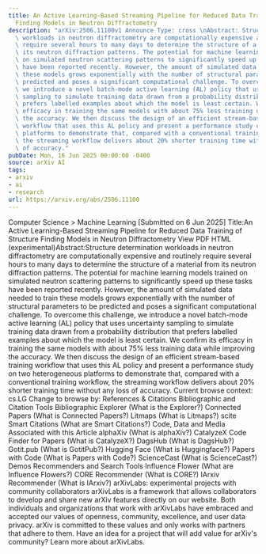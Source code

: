 ```yaml
---
title: An Active Learning-Based Streaming Pipeline for Reduced Data Training of Structure
  Finding Models in Neutron Diffractometry
description: "arXiv:2506.11100v1 Announce Type: cross \nAbstract: Structure determination\
  \ workloads in neutron diffractometry are computationally expensive and routinely\
  \ require several hours to many days to determine the structure of a material from\
  \ its neutron diffraction patterns. The potential for machine learning models trained\
  \ on simulated neutron scattering patterns to significantly speed up these tasks\
  \ have been reported recently. However, the amount of simulated data needed to train\
  \ these models grows exponentially with the number of structural parameters to be\
  \ predicted and poses a significant computational challenge. To overcome this challenge,\
  \ we introduce a novel batch-mode active learning (AL) policy that uses uncertainty\
  \ sampling to simulate training data drawn from a probability distribution that\
  \ prefers labelled examples about which the model is least certain. We confirm its\
  \ efficacy in training the same models with about 75% less training data while improving\
  \ the accuracy. We then discuss the design of an efficient stream-based training\
  \ workflow that uses this AL policy and present a performance study on two heterogeneous\
  \ platforms to demonstrate that, compared with a conventional training workflow,\
  \ the streaming workflow delivers about 20% shorter training time without any loss\
  \ of accuracy."
pubDate: Mon, 16 Jun 2025 00:00:00 -0400
source: arXiv AI
tags:
- arxiv
- ai
- research
url: https://arxiv.org/abs/2506.11100
---
```


Computer Science > Machine Learning
[Submitted on 6 Jun 2025]
Title:An Active Learning-Based Streaming Pipeline for Reduced Data Training of Structure Finding Models in Neutron Diffractometry
View PDF HTML (experimental)Abstract:Structure determination workloads in neutron diffractometry are computationally expensive and routinely require several hours to many days to determine the structure of a material from its neutron diffraction patterns. The potential for machine learning models trained on simulated neutron scattering patterns to significantly speed up these tasks have been reported recently. However, the amount of simulated data needed to train these models grows exponentially with the number of structural parameters to be predicted and poses a significant computational challenge. To overcome this challenge, we introduce a novel batch-mode active learning (AL) policy that uses uncertainty sampling to simulate training data drawn from a probability distribution that prefers labelled examples about which the model is least certain. We confirm its efficacy in training the same models with about 75% less training data while improving the accuracy. We then discuss the design of an efficient stream-based training workflow that uses this AL policy and present a performance study on two heterogeneous platforms to demonstrate that, compared with a conventional training workflow, the streaming workflow delivers about 20% shorter training time without any loss of accuracy.
Current browse context:
cs.LG
Change to browse by:
References & Citations
Bibliographic and Citation Tools
Bibliographic Explorer (What is the Explorer?)
Connected Papers (What is Connected Papers?)
Litmaps (What is Litmaps?)
scite Smart Citations (What are Smart Citations?)
Code, Data and Media Associated with this Article
alphaXiv (What is alphaXiv?)
CatalyzeX Code Finder for Papers (What is CatalyzeX?)
DagsHub (What is DagsHub?)
Gotit.pub (What is GotitPub?)
Hugging Face (What is Huggingface?)
Papers with Code (What is Papers with Code?)
ScienceCast (What is ScienceCast?)
Demos
Recommenders and Search Tools
Influence Flower (What are Influence Flowers?)
CORE Recommender (What is CORE?)
IArxiv Recommender
(What is IArxiv?)
arXivLabs: experimental projects with community collaborators
arXivLabs is a framework that allows collaborators to develop and share new arXiv features directly on our website.
Both individuals and organizations that work with arXivLabs have embraced and accepted our values of openness, community, excellence, and user data privacy. arXiv is committed to these values and only works with partners that adhere to them.
Have an idea for a project that will add value for arXiv's community? Learn more about arXivLabs.